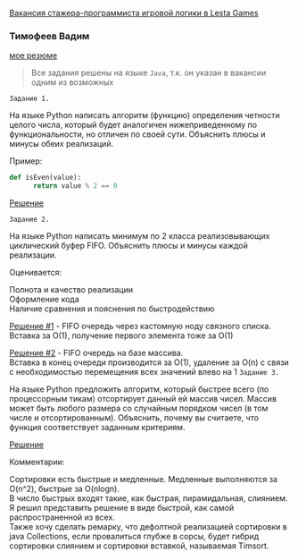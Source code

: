 [Вакансия стажера-программиста игровой логики в Lesta Games](https://spb.hh.ru/vacancy/102607141?from=share_ios)

### Тимофеев Вадим

[мое резюме](https://spb.hh.ru/resume/e6e00d30ff08e7992f0039ed1f447753304c67)

> Все задания решены на языке `Java`, т.к. он указан в вакансии одним из возможных

`Задание 1.`

На языке Python написать алгоритм (функцию) определения четности целого числа, который будет аналогичен нижеприведенному
по функциональности, но отличен по своей сути. Объяснить плюсы и минусы обеих реализаций.

Пример:

```python
def isEven(value):
      return value % 2 == 0
```

[Решение](src/main/java/org/example/tasks/Even.java)

`Задание 2.`

На языке Python написать минимум по 2 класса реализовывающих циклический буфер FIFO. Объяснить плюсы и минусы каждой
реализации.

Оценивается:

Полнота и качество реализации  
Оформление кода  
Наличие сравнения и пояснения по быстродействию

[Решение #1](src/main/java/org/example/tasks/Fifo1.java) - FIFO очередь через кастомную ноду связного списка.   
Вставка за O(1), получение первого элемента тоже за O(1)

[Решение #2](src/main/java/org/example/tasks/Fifo2.java) - FIFO очередь на базе массива.  
Вставка в конец очереди производится за O(1), удаление за O(n) c связи с необходимостью перемещения всех значений 
влево на 1
`Задание 3.`

На языке Python предложить алгоритм, который быстрее всего (по процессорным тикам) отсортирует данный ей массив чисел.
Массив может быть любого размера со случайным порядком чисел (в том числе и отсортированным). Объяснить, почему вы
считаете, что функция соответствует заданным критериям.

[Решение](src/main/java/org/example/tasks/QuickSort.java)

Комментарии:

Сортировки есть быстрые и медленные. Медленные выполняются за O(n^2), быстрые за O(nlogn).  
В число быстрых входят такие, как быстрая, пирамидальная, слиянием. Я решил представить решение в виде быстрой, как
самой распространенной из всех.   
Также хочу сделать ремарку, что дефолтной реализацией сортировки в java Collections,
если провалиться глубже в сорсы, будет гибрид сортировки слиянием и сортировки вставкой, называемая Timsort.

